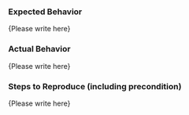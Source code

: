 <!-- Please replace {Please write here} with your description -->

### Expected Behavior

{Please write here}

### Actual Behavior

{Please write here}

### Steps to Reproduce (including precondition)

{Please write here}

